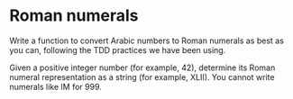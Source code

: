 # Roman numerals
Write a function to convert Arabic numbers to Roman numerals as best as you can, following the TDD practices we have been using.

Given a positive integer number (for example, 42), determine its Roman numeral representation as a string (for example, XLII). You cannot write numerals like IM for 999.

